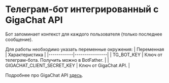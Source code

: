 # Телеграм-бот интегрированный с GigaChat API

Бот запоминает контекст для каждого пользователя (только последнее сообщение).

Для работы необходимо указать переменные окружения:
| Переменная | Характеристика |
|------------|----------------|
| TG_BOT_KEY | Ключ от телеграм-бота. Получить можно в BotFather. |
| GIGACHAT_CLIENT_SECRET_KEY | Ключ от GigaChat API. |

Подробнее про GigaChat API [здесь](https://github.com/zloishavrin/gigachat-node).
